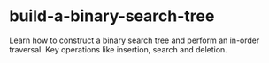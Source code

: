 # build-a-binary-search-tree
Learn how to construct a binary search tree and perform an in-order traversal.  Key operations like insertion, search and deletion. 
